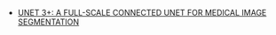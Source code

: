 * [UNET 3+: A FULL-SCALE CONNECTED UNET FOR MEDICAL IMAGE SEGMENTATION](https://zhuanlan.zhihu.com/p/136164721?utm_source=ZHShareTargetIDMore&utm_medium=social&utm_oi=50043553841152)